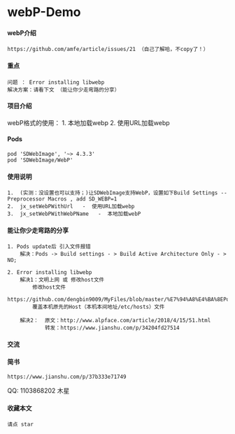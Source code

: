 # webP-Demo

#### webP介绍
    https://github.com/amfe/article/issues/21 （自己了解哈，不copy了！）

#### 重点
    问题 ： Error installing libwebp
    解决方案：请看下文 （能让你少走弯路的分享）
    

#### 项目介绍
webP格式的使用：
    1. 本地加载webp
    2. 使用URL加载webp


#### Pods
    pod 'SDWebImage', '~> 4.3.3'
    pod 'SDWebImage/WebP'

#### 使用说明
    1.  (实测：没设置也可以支持；)让SDWebImage支持WebP，设置如下Build Settings -- Preprocessor Macros , add SD_WEBP=1
    2.  jx_setWebPWithUrl   -  使用URL加载webp
    3.  jx_setWebPWithWebPName   -  本地加载webP

#### 能让你少走弯路的分享
    1. Pods update后 引入文件报错
        解决：Pods -> Build settings - > Build Active Architecture Only - > NO;
    
    2. Error installing libwebp
        解决1：文明上网 或 修改host文件
            修改host文件
            https://github.com/dengbin9009/MyFiles/blob/master/%E7%94%A8%E4%BA%8EPod%E7%9A%84Hosts
            覆盖本机原先的Host（本机本间地址/etc/hosts）文件
            
        解决2：  原文：http://www.alpface.com/article/2018/4/15/51.html
                转发：https://www.jianshu.com/p/34204fd27514

#### 交流

#### 简书
    https://www.jianshu.com/p/37b333e71749

QQ: 1103868202  木星


#### 收藏本文
    请点 star

